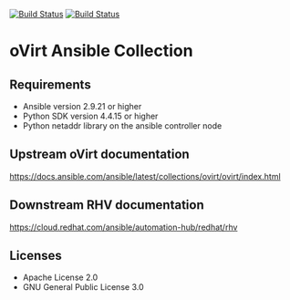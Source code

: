 [![Build Status](https://jenkins.ovirt.org/job/oVirt_ovirt-ansible-collection_standard-check-pr/badge/icon)](https://jenkins.ovirt.org/job/oVirt_ovirt-ansible-collection_standard-check-pr/)
[![Build Status](https://img.shields.io/badge/docs-latest-blue.svg)](https://docs.ansible.com/ansible/2.10/collections/ovirt/ovirt/index.html)

oVirt Ansible Collection
====================================

Requirements
------------

 * Ansible version 2.9.21 or higher
 * Python SDK version 4.4.15 or higher
 * Python netaddr library on the ansible controller node

Upstream oVirt documentation
--------------
https://docs.ansible.com/ansible/latest/collections/ovirt/ovirt/index.html

Downstream RHV documentation
--------------
https://cloud.redhat.com/ansible/automation-hub/redhat/rhv


Licenses
-------

- Apache License 2.0
- GNU General Public License 3.0
